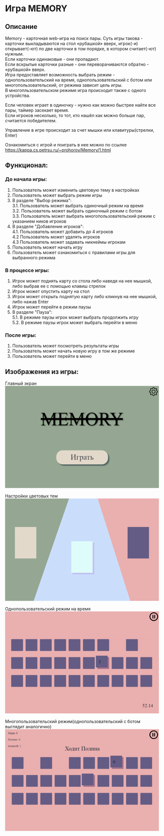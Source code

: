 # Игра MEMORY
## Описание

Memory - карточная web-игра на поиск пары.
Суть игры такова - карточки выкладываются на стол «рубашкой» вверх, игрок(-и) открывает(-ют) по две карточки в том порядке, в котором считает(-ют) нужным.   
Если карточки одинаковые - они пропадают.  
Если вскрытые карточки разные - они переворачиваются обратно - «рубашкой» вверх.  
Игра предоставляет возможность выбрать режим - однопользовательский на время, однопользовательский с ботом или многопользовательский, от режима зависит цель игры.  
В многопльзовательском режиме игра происходит также с одного устройства.

Если человек играет в одиночку - нужно как можно быстрее найти все пары, таймер засекает время.  
Если игроков несколько, то тот, кто нашёл как можно больше пар, считается победителем.  

Управление в игре происходит за счет мышки или клавитуры(стрелки, Enter)  

Ознакомиться с игрой и поиграть в нее можно по ссылке https://kappa.cs.petrsu.ru/~prohorov/Memory/1.html



## Функционал:  

### До начала игры:  
1. Пользователь может изменить цветовую тему в настройках  
2. Пользователь может выбрать режим игры  
3. В разделе "Выбор режима":  
  3.1. Пользователь может выбрать одиночный режим на время  
  3.2. Пользователь может выбрать одиночный режим с ботом  
  3.3. Пользователь может выбрать многопользовательский режим с указанием ников игроков  
4. В разделе "Добавление игроков":  
  4.1. Пользователь может добавить до 4 игроков  
  4.2 Пользователь может удалять игроков  
  4.3 Пользователь может задавать никнеймы игрокам  
6. Пользователь может начать игру  
7. Пользователь может ознакомиться с правилами игры для выбранного режима  

### В процессе игры:  
1. Игрок может поднять карту со стола либо наведя на нее мышкой, либо выбрав ее с помощью клавиш стрелок  
2. Игрок может опустить карту на стол  
3. Игрок может открыть поднятую карту либо кликнув на нее мышкой, либо нажав Enter  
4. Игрок может перейти в режим паузы  
5. В разделе "Пауза":  
  5.1. В режиме паузы игрок может выбрать продолжить игру  
  5.2. В режиме паузы игрок может выбрать перейти в меню
   
### После игры:
1. Пользователь может посмотреть результаты игры  
2. Пользователь может начать новую игру в том же режиме  
3. Пользователь может перейти в меню



## Изображения из игры:  
Главный экран  
![Главный экран](https://github.com/Markitosik/Memory2.0/blob/master/images/demostration/main_frame.png)


Настройки цветовых тем  
![Настройки цветовых тем](https://github.com/Markitosik/Memory2.0/blob/master/images/demostration/theme_frame.png)


Однопользовательский режим на время  
![Однопользовательский режим на время](https://github.com/Markitosik/Memory2.0/blob/master/images/demostration/game_time_frame.png)


Многопользовательский режим(однопользовательский с ботом выглядит аналогично)  
![Многопользовательский режим](https://github.com/Markitosik/Memory2.0/blob/master/images/demostration/game_friends_frame.png)
